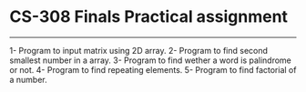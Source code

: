 # CS-308 Finals Practical assignment
---
1- Program to input matrix using 2D array.
2- Program to find second smallest number in a array.
3- Program to find wether a word is palindrome or not.
4- Program to find repeating elements.
5- Program to find factorial of a number.
